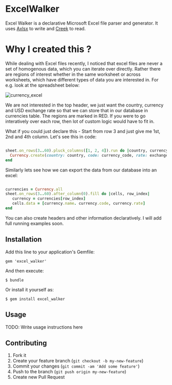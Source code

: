 # ExcelWalker

Excel Walker is a declarative Microsoft Excel file parser and generator. It uses [Axlsx](https://github.com/randym/axlsx) to write and [Creek](https://github.com/pythonicrubyist/creek) to read.

# Why I created this ?

While dealing with Excel files recently, I noticed that excel files are never a set of homogenous data, which you can iterate over directly. Rather there are regions of interest whether in the same worksheet or across worksheets, which have different types of data you are interested in. For e.g. look at the spreadsheet below:

![currency_excel](https://cloud.githubusercontent.com/assets/830679/2937625/d333658e-d8bf-11e3-9619-658e20c425a0.png)

We are not interested in the top header, we just want the country, currency and USD exchange rate so that we can store that in our database in currencies table. The regions are marked in RED. If you were to go interatively over each row, then lot of custom logic would have to fit in.

What if you could just declare this - Start from row 3 and just give me 1st, 2nd and 4th column. Let's see this in code:

````ruby

sheet.on_rows(3..60).pluck_columns([1, 2, 4]).run do |country, currency_code, exchange_rate|
  Currency.create(country: country, code: currency_code, rate: exchange_rate)
end

````

Similarly lets see how we can export the data from our database into an excel:

```ruby

currencies = Currency.all
sheet.on_rows(3..60).after_column(0).fill do |cells, row_index|
   currency = currencies[row_index]
   cells.data = [currency.name. currency.code, currency.rate]
end

```
You can also create headers and other information declaratively. I will add full running examples soon.

## Installation

Add this line to your application's Gemfile:

    gem 'excel_walker'

And then execute:

    $ bundle

Or install it yourself as:

    $ gem install excel_walker

## Usage

TODO: Write usage instructions here

## Contributing

1. Fork it
2. Create your feature branch (`git checkout -b my-new-feature`)
3. Commit your changes (`git commit -am 'Add some feature'`)
4. Push to the branch (`git push origin my-new-feature`)
5. Create new Pull Request
